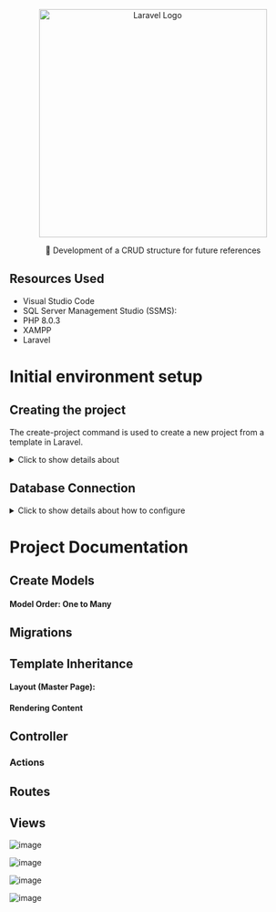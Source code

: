 <p align="center"><a href="https://laravel.com" target="_blank"><img src="https://raw.githubusercontent.com/laravel/art/master/logo-lockup/5%20SVG/2%20CMYK/1%20Full%20Color/laravel-logolockup-cmyk-red.svg" width="400" alt="Laravel Logo"></a></p>

<p align="center">🚀 Development of a CRUD structure for future references</p>

## Resources Used
- Visual Studio Code
- SQL Server Management Studio (SSMS):
- PHP 8.0.3
- XAMPP
- Laravel 


# Initial environment setup


## Creating the project

The create-project command is used to create a new project from a template in Laravel. 

<details>
<summary>Click to show details about</summary>

```
composer create-project laravel/laravel CrudLaravel
```

### Use Artisan to Start the Server

``` 
php artisan serve 
```

</details>

## Database Connection

<details>
<summary>Click to show details about how to configure </summary>

### Check for the Extension File

Ensure that the php_pdo_sqlsrv.dll file is located in the correct directory:

![image](https://github.com/user-attachments/assets/2052b564-5392-4197-a30b-0dbf79ceb326)

Expected Path: C:\xampp\php\ext\php_pdo_sqlsrv.dll


<strong> If the file does not exist, follow the steps below: </strong>

<details>
<summary>Click to show details about how to configure </summary>

#### STEP 1

Check the PHP version.

![image](https://github.com/user-attachments/assets/e08ed15f-bfd3-47b1-b4df-7d36e8bbfa5e)


#### STEP 2

The pdo_sqlsrv extension must be compatible with the PHP version you are using. Download the correct version of the extension from the Microsoft Drivers for PHP for SQL Server.

Go to the SQL Server driver versions for PHP and download the version corresponding to your PHP version:

https://github.com/microsoft/msphpsql/releases 

![image](https://github.com/user-attachments/assets/7c6b92da-67e9-458f-bd0e-0ff19504748f)


#### STEP 3

Move the downloaded dll file to the following path and remove the version number from the file name:

C:\xampp\php\ext\php_pdo_sqlsrv.dll

![image](https://github.com/user-attachments/assets/e815bf3f-ee1c-40ea-837a-c42c1369f1f3)


#### STEP 4

Configure the php.ini file located in C:\xampp\php\ and add or verify the line to load the extension:

```
extension=pdo_sqlsrv
```

![image](https://github.com/user-attachments/assets/83d987e0-3a1f-4917-a23b-60295eac4b92)


</details>

<br>

### Configure Connection Files

##### .env for SQL Server Connection Configure 

Update the .env file to configure the connection to the SQL Server from SQL Server Management Studio.

![image](https://github.com/user-attachments/assets/d388ab97-fccd-4d07-9e66-f9869456ded0)


#### Configure database/config.php and Add the Connection

Edit the database/config.php file and add the connection settings for SQL Server.

![image](https://github.com/user-attachments/assets/439198b3-2800-4a3c-bb95-4ed86f0ee323)

<br>


</details>

# Project Documentation


## Create Models

#### Model Order: One to Many


## Migrations


## Template Inheritance

#### Layout (Master Page):

#### Rendering Content


## Controller

### Actions


## Routes


## Views


![image](https://github.com/user-attachments/assets/4b9869df-e9ee-454d-a36f-ba1b861219dd)

![image](https://github.com/user-attachments/assets/3074f2eb-fbb8-4335-96e5-69e9434b63b9)

![image](https://github.com/user-attachments/assets/6714470f-573c-4344-b806-7fd7f356f3e3)

![image](https://github.com/user-attachments/assets/f59ccf8e-3ef1-4d2a-a47e-3d21a74d40f8)






